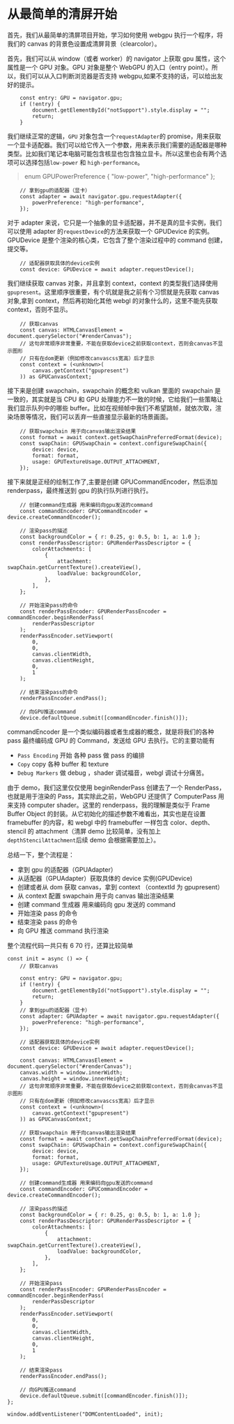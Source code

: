 # 从最简单的清屏开始

首先，我们从最简单的清屏项目开始，学习如何使用 webgpu 执行一个程序，将我们的 canvas 的背景色设置成清屏背景（clearcolor）。

首先，我们可以从 window（或者 worker）的 navigator 上获取 gpu 属性，这个属性是一个 GPU 对象。GPU 对象是整个 WebGPU 的入口（entry point）。所以，我们可以从入口判断浏览器是否支持 webgpu,如果不支持的话，可以给出友好的提示。

```
    const entry: GPU = navigator.gpu;
    if (!entry) {
        document.getElementById("notSupport").style.display = "";
        return;
    }
```

我们继续正常的逻辑，`GPU` 对象包含一个`requestAdapter`的 promise，用来获取一个显卡适配器。我们可以给它传入一个参数，用来表示我们需要的适配器是哪种类型。比如我们笔记本电脑可能包含核显也包含独立显卡。所以这里也会有两个选项可以选择包括`low-power` 和 `high-performance`。

> enum GPUPowerPreference {
> "low-power",
> "high-performance"
> };

```
    // 拿到gpu的适配器（显卡）
    const adapter = await navigator.gpu.requestAdapter({
        powerPreference: "high-performance",
    });
```

对于 adapter 来说，它只是一个抽象的显卡适配器，并不是真的显卡实例，我们可以使用 adapter 的`requestDevice`的方法来获取一个 GPUDevice 的实例。GPUDevice 是整个渲染的核心类，它包含了整个渲染过程中的 command 创建，提交等。

```
    // 适配器获取具体的device实例
    const device: GPUDevice = await adapter.requestDevice();
```

我们继续获取 canvas 对象，并且拿到 context，context 的类型我们选择使用`gpupresent`。这里顺序很重要，有个坑就是我之前有个习惯就是先获取 canvas 对象,拿到 context，然后再初始化其他 webgl 的对象什么的，这里不能先获取 context，否则不显示。

```
    // 获取canvas
    const canvas: HTMLCanvasElement = document.querySelector("#renderCanvas");
    // 这句非常顺序非常重要，不能在获取device之前获取context，否则会canvas不显示图形
    // 只有在dom更新（例如修改canvascss宽高）后才显示
    const context = (<unknown>(
        canvas.getContext("gpupresent")
    )) as GPUCanvasContext;
```

接下来是创建 swapchain，swapchain 的概念和 vulkan 里面的 swapchain 是一致的，其实就是当 CPU 和 GPU 处理能力不一致的时候，它给我们一些策略让我们显示队列中的哪些 buffer。比如在视频帧中我们不希望跳帧，就依次取，渲染场景等情况，我们可以丢弃一些直接显示最新的场景画面。

```
    // 获取swapchain 用于向canvas输出渲染结果
    const format = await context.getSwapChainPreferredFormat(device);
    const swapChain: GPUSwapChain = context.configureSwapChain({
        device: device,
        format: format,
        usage: GPUTextureUsage.OUTPUT_ATTACHMENT,
    });
```

接下来就是正经的绘制工作了,主要是创建 GPUCommandEncoder，然后添加 renderpass，最终推送到 gpu 的执行队列进行执行。

```
    // 创建command生成器 用来编码向gpu发送的command
    const commandEncoder: GPUCommandEncoder = device.createCommandEncoder();

    // 渲染pass的描述
    const backgroundColor = { r: 0.25, g: 0.5, b: 1, a: 1.0 };
    const renderPassDescriptor: GPURenderPassDescriptor = {
        colorAttachments: [
            {
                attachment: swapChain.getCurrentTexture().createView(),
                loadValue: backgroundColor,
            },
        ],
    };

    // 开始渲染pass的命令
    const renderPassEncoder: GPURenderPassEncoder = commandEncoder.beginRenderPass(
        renderPassDescriptor
    );
    renderPassEncoder.setViewport(
        0,
        0,
        canvas.clientWidth,
        canvas.clientHeight,
        0,
        1
    );

    // 结束渲染pass的命令
    renderPassEncoder.endPass();

    // 向GPU推送command
    device.defaultQueue.submit([commandEncoder.finish()]);
```

commandEncoder 是一个类似编码器或者生成器的概念，就是将我们的各种 pass 最终编码成 GPU 的 Command，发送给 GPU 去执行。它的主要功能有

-   `Pass Encoding` 开始 各种 pass 做 pass 的编排
-   `Copy` copy 各种 buffer 和 texture
-   `Debug Markers` 做 debug ，shader 调试福音，webgl 调试十分痛苦。

由于 demo，我们这里仅仅使用 beginRenderPass 创建去了一个 RenderPass，也就是用于渲染的 Pass，其实除此之前，WebGPU 还提供了 ComputerPass 用来支持 computer shader。这里的 renderpass，我的理解是类似于 Frame Buffer Object 的封装。从它初始化的描述参数不难看出，其实也是在设置 framebuffer 的内容，和 webgl 中的 framebuffer 一样包含 color、depth、stencil 的 attachment（清屏 demo 比较简单，没有加上`depthStencilAttachment`后续 demo 会根据需要加上）。

总结一下，整个流程是：

-   拿到 gpu 的适配器（GPUAdapter）
-   从适配器（GPUAdapter）获取具体的 device 实例(GPUDevice)
-   创建或者从 dom 获取 canvas，拿到 context （contextId 为 gpupresent）
-   从 context 配置 swapchain 用于向 canvas 输出渲染结果
-   创建 command 生成器 用来编码向 gpu 发送的 command
-   开始渲染 pass 的命令
-   结束渲染 pass 的命令
-   向 GPU 推送 command 执行渲染

整个流程代码一共只有 6 70 行，还算比较简单

```
const init = async () => {
    // 获取canvas

    const entry: GPU = navigator.gpu;
    if (!entry) {
        document.getElementById("notSupport").style.display = "";
        return;
    }
    // 拿到gpu的适配器（显卡）
    const adapter: GPUAdapter = await navigator.gpu.requestAdapter({
        powerPreference: "high-performance",
    });

    // 适配器获取具体的device实例
    const device: GPUDevice = await adapter.requestDevice();

    const canvas: HTMLCanvasElement = document.querySelector("#renderCanvas");
    canvas.width = window.innerWidth;
    canvas.height = window.innerHeight;
    // 这句非常顺序非常重要，不能在获取device之前获取context，否则会canvas不显示图形
    // 只有在dom更新（例如修改canvascss宽高）后才显示
    const context = (<unknown>(
        canvas.getContext("gpupresent")
    )) as GPUCanvasContext;

    // 获取swapchain 用于向canvas输出渲染结果
    const format = await context.getSwapChainPreferredFormat(device);
    const swapChain: GPUSwapChain = context.configureSwapChain({
        device: device,
        format: format,
        usage: GPUTextureUsage.OUTPUT_ATTACHMENT,
    });

    // 创建command生成器 用来编码向gpu发送的command
    const commandEncoder: GPUCommandEncoder = device.createCommandEncoder();

    // 渲染pass的描述
    const backgroundColor = { r: 0.25, g: 0.5, b: 1, a: 1.0 };
    const renderPassDescriptor: GPURenderPassDescriptor = {
        colorAttachments: [
            {
                attachment: swapChain.getCurrentTexture().createView(),
                loadValue: backgroundColor,
            },
        ],
    };

    // 开始渲染pass
    const renderPassEncoder: GPURenderPassEncoder = commandEncoder.beginRenderPass(
        renderPassDescriptor
    );
    renderPassEncoder.setViewport(
        0,
        0,
        canvas.clientWidth,
        canvas.clientHeight,
        0,
        1
    );

    // 结束渲染pass
    renderPassEncoder.endPass();

    // 向GPU推送command
    device.defaultQueue.submit([commandEncoder.finish()]);
};

window.addEventListener("DOMContentLoaded", init);

```
